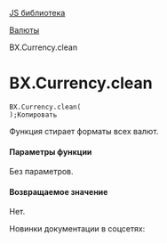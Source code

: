 [JS библиотека](/api_help/js_lib/index.php)

[Валюты](/api_help/js_lib/currency/index.php)

BX.Currency.clean

BX.Currency.clean
=================

```
BX.Currency.clean(
);Копировать
```

Функция стирает форматы всех валют.

#### Параметры функции

Без параметров.

#### Возвращаемое значение

Нет.

Новинки документации в соцсетях: